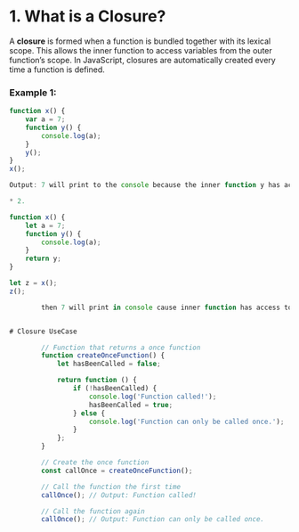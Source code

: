 # 1. What is a Closure?

A **closure** is formed when a function is bundled together with its lexical scope. This allows the inner function to access variables from the outer function’s scope. In JavaScript, closures are automatically created every time a function is defined.

### Example 1:

```javascript
function x() {
    var a = 7;
    function y() {
        console.log(a);
    }
    y();
}
x();

Output: 7 will print to the console because the inner function y has access to the outer function x's variable a.

* 2.

function x() {
    let a = 7;
    function y() {
        console.log(a);
    }
    return y;
}

let z = x();
z();

        then 7 will print in console cause inner function has access to outer function even function x is exist in call stack anymore.but still it remember its lexical scope


# Closure UseCase

        // Function that returns a once function
        function createOnceFunction() {
            let hasBeenCalled = false;

            return function () {
                if (!hasBeenCalled) {
                    console.log('Function called!');
                    hasBeenCalled = true;
                } else {
                    console.log('Function can only be called once.');
                }
            };
        }

        // Create the once function
        const callOnce = createOnceFunction();

        // Call the function the first time
        callOnce(); // Output: Function called!

        // Call the function again
        callOnce(); // Output: Function can only be called once.
```
